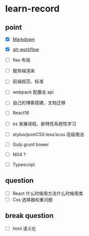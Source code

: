 # learn-record

## point

- [x] [Markdown](/markdown.md)
- [x] [git-workflow](/git-workflow.md)
- [ ] flex 布局
- [ ] 服务端渲染
- [ ] 前端规范、标准
- [ ] webpack 配置全 api 
- [ ] 自己的博客搭建，文档迁移
- [ ] React16
- [ ] es 发展进程、新特性系统性学习
- [ ] stylus/postCSS  less/scss 高级用法
- [ ] Gulp grunt bower
- [ ] NG4 ?
- [ ] Typescript


## question

- [ ] React 什么时候用方法什么时候用类
- [ ] Css 选择器权重问题

## break question

- [ ] html 语义化


